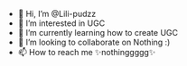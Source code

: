 - 👋 Hi, I’m @Lili-pudzz
- 👀 I’m interested in UGC
- 🌱 I’m currently learning how to create UGC
- 💞️ I’m looking to collaborate on Nothing :)
- 📫 How to reach me ✨nothinggggg✨

<!---
Lili-pudzz/Lili-pudzz is a ✨ special ✨ repository because its `README.md` (this file) appears on your GitHub profile.
You can click the Preview link to take a look at your changes.
--->
